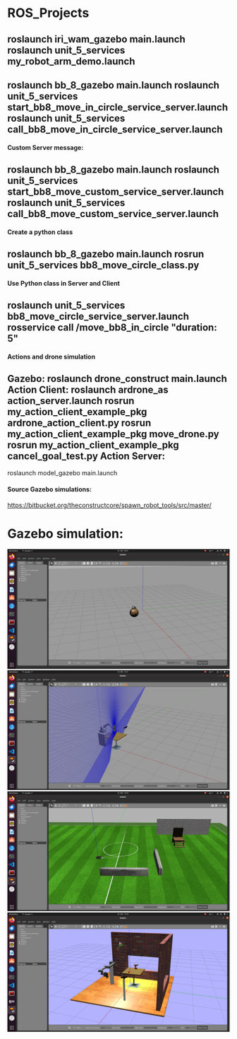 # ROS_Projects
roslaunch iri_wam_gazebo main.launch
roslaunch unit_5_services my_robot_arm_demo.launch
--------------------------------------------
roslaunch bb_8_gazebo main.launch
roslaunch unit_5_services start_bb8_move_in_circle_service_server.launch 
roslaunch unit_5_services call_bb8_move_in_circle_service_server.launch 
--------------------------------------------
#### Custom Server message:
roslaunch bb_8_gazebo main.launch
roslaunch unit_5_services start_bb8_move_custom_service_server.launch
roslaunch unit_5_services call_bb8_move_custom_service_server.launch
--------------------------------------------
#### Create a python class
roslaunch bb_8_gazebo main.launch
rosrun unit_5_services bb8_move_circle_class.py
--------------------------------------------
#### Use Python class in Server and Client
roslaunch unit_5_services bb8_move_circle_service_server.launch 
rosservice call /move_bb8_in_circle "duration: 5"
--------------------------------------------
#### Actions and drone simulation
Gazebo:
roslaunch drone_construct main.launch
Action Client:
roslaunch ardrone_as action_server.launch
rosrun my_action_client_example_pkg ardrone_action_client.py
rosrun my_action_client_example_pkg move_drone.py
rosrun my_action_client_example_pkg cancel_goal_test.py
Action Server:
-------------------------------------
roslaunch model_gazebo main.launch



#### Source Gazebo simulations:
https://bitbucket.org/theconstructcore/spawn_robot_tools/src/master/


# Gazebo simulation:
![BB8](Basics_Topics_Server_Actions_Gazebo_Simulation/bb8.png)
![iri_warm](Basics_Topics_Server_Actions_Gazebo_Simulation/iri_wam.png)
![drone](Basics_Topics_Server_Actions_Gazebo_Simulation/drone.png)
![shadow_robot](Basics_Topics_Server_Actions_Gazebo_Simulation/shadow_robot_smart_grasping_sandbox.png)

